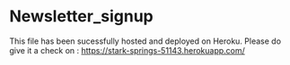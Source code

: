 # Newsletter_signup

This file has been sucessfully hosted and deployed on Heroku. 
Please do give it a check on : https://stark-springs-51143.herokuapp.com/
